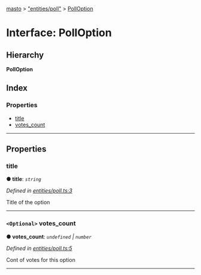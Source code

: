 [masto](../README.md) > ["entities/poll"](../modules/_entities_poll_.md) > [PollOption](../interfaces/_entities_poll_.polloption.md)

# Interface: PollOption

## Hierarchy

**PollOption**

## Index

### Properties

* [title](_entities_poll_.polloption.md#title)
* [votes_count](_entities_poll_.polloption.md#votes_count)

---

## Properties

<a id="title"></a>

###  title

**● title**: *`string`*

*Defined in [entities/poll.ts:3](https://github.com/neet/masto.js/blob/390e749/src/entities/poll.ts#L3)*

Title of the option

___
<a id="votes_count"></a>

### `<Optional>` votes_count

**● votes_count**: *`undefined` \| `number`*

*Defined in [entities/poll.ts:5](https://github.com/neet/masto.js/blob/390e749/src/entities/poll.ts#L5)*

Cont of votes for this option

___

